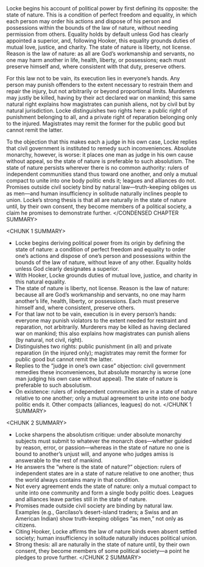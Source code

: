 <CONDENSED CHAPTER SUMMARY>
Locke begins his account of political power by first defining its opposite: the state of nature. This is a condition of perfect freedom and equality, in which each person may order his actions and dispose of his person and possessions within the bounds of the law of nature, without needing permission from others. Equality holds by default unless God has clearly appointed a superior, and, following Hooker, this equality grounds duties of mutual love, justice, and charity. The state of nature is liberty, not license. Reason is the law of nature: as all are God’s workmanship and servants, no one may harm another in life, health, liberty, or possessions; each must preserve himself and, where consistent with that duty, preserve others.

For this law not to be vain, its execution lies in everyone’s hands. Any person may punish offenders to the extent necessary to restrain them and repair the injury, but not arbitrarily or beyond proportional limits. Murderers may justly be killed, having by their act declared war on mankind; this same natural right explains how magistrates can punish aliens, not by civil but by natural jurisdiction. Locke distinguishes two rights here: a public right of punishment belonging to all, and a private right of reparation belonging only to the injured. Magistrates may remit the former for the public good but cannot remit the latter.

To the objection that this makes each a judge in his own case, Locke replies that civil government is instituted to remedy such inconveniences. Absolute monarchy, however, is worse: it places one man as judge in his own cause without appeal, so the state of nature is preferable to such absolutism. The state of nature persists wherever there is no common authority: rulers of independent communities stand thus toward one another, and only a mutual compact to unite into one body politic ends it; leagues and alliances do not. Promises outside civil society bind by natural law—truth-keeping obliges us as men—and human insufficiency in solitude naturally inclines people to union. Locke’s strong thesis is that all are naturally in the state of nature until, by their own consent, they become members of a political society, a claim he promises to demonstrate further.
</CONDENSED CHAPTER SUMMARY>

<CHUNK 1 SUMMARY>
- Locke begins deriving political power from its origin by defining the state of nature: a condition of perfect freedom and equality to order one’s actions and dispose of one’s person and possessions within the bounds of the law of nature, without leave of any other. Equality holds unless God clearly designates a superior.
- With Hooker, Locke grounds duties of mutual love, justice, and charity in this natural equality.
- The state of nature is liberty, not license. Reason is the law of nature: because all are God’s workmanship and servants, no one may harm another’s life, health, liberty, or possessions. Each must preserve himself and, where consistent, preserve others.
- For that law not to be vain, execution is in every person’s hands: everyone may punish violators to the extent needed for restraint and reparation, not arbitrarily. Murderers may be killed as having declared war on mankind; this also explains how magistrates can punish aliens (by natural, not civil, right).
- Distinguishes two rights: public punishment (in all) and private reparation (in the injured only); magistrates may remit the former for public good but cannot remit the latter.
- Replies to the “judge in one’s own case” objection: civil government remedies these inconveniences, but absolute monarchy is worse (one man judging his own case without appeal). The state of nature is preferable to such absolutism.
- On existence: rulers of independent communities are in a state of nature relative to one another; only a mutual agreement to unite into one body politic ends it. Other compacts (alliances, leagues) do not.
</CHUNK 1 SUMMARY>

<CHUNK 2 SUMMARY>
- Locke sharpens the absolutism critique: under absolute monarchy subjects must submit to whatever the monarch does—whether guided by reason, error, or passion—whereas in the state of nature no one is bound to another’s unjust will, and anyone who judges amiss is answerable to the rest of mankind.
- He answers the “where is the state of nature?” objection: rulers of independent states are in a state of nature relative to one another; thus the world always contains many in that condition.
- Not every agreement ends the state of nature: only a mutual compact to unite into one community and form a single body politic does. Leagues and alliances leave parties still in the state of nature.
- Promises made outside civil society are binding by natural law. Examples (e.g., Garcilaso’s desert-island traders; a Swiss and an American Indian) show truth-keeping obliges “as men,” not only as citizens.
- Citing Hooker, Locke affirms the law of nature binds even absent settled society; human insufficiency in solitude naturally induces political union.
- Strong thesis: all are naturally in the state of nature until, by their own consent, they become members of some political society—a point he pledges to prove further.
</CHUNK 2 SUMMARY>